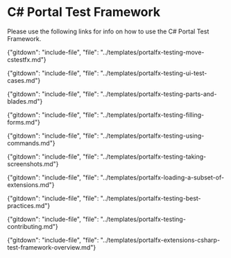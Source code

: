 
#  C# Portal Test Framework

Please use the following links for info on how to use the C# Portal Test Framework.

{"gitdown": "include-file", "file": "../templates/portalfx-testing-move-cstestfx.md"}

{"gitdown": "include-file", "file": "../templates/portalfx-testing-ui-test-cases.md"}

{"gitdown": "include-file", "file": "../templates/portalfx-testing-parts-and-blades.md"}

{"gitdown": "include-file", "file": "../templates/portalfx-testing-filling-forms.md"}

{"gitdown": "include-file", "file": "../templates/portalfx-testing-using-commands.md"}

{"gitdown": "include-file", "file": "../templates/portalfx-testing-taking-screenshots.md"}

{"gitdown": "include-file", "file": "../templates/portalfx-loading-a-subset-of-extensions.md"}

{"gitdown": "include-file", "file": "../templates/portalfx-testing-best-practices.md"}

{"gitdown": "include-file", "file": "../templates/portalfx-testing-contributing.md"}

{"gitdown": "include-file", "file": "../templates/portalfx-extensions-csharp-test-framework-overview.md"}